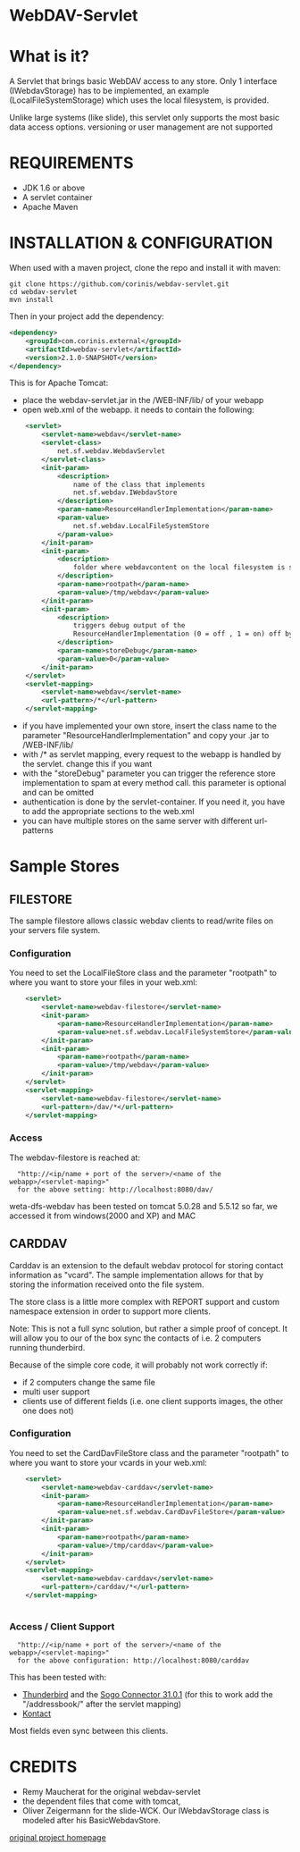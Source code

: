 WebDAV-Servlet
==============

# What is it? 

A Servlet that brings basic WebDAV access to any store. Only 1 interface 
(IWebdavStorage) has to be implemented, an example (LocalFileSystemStorage)
which uses the local filesystem, is provided.

Unlike large systems (like slide), this servlet only supports the most basic
data access options. versioning or user management are not supported

# REQUIREMENTS 

- JDK 1.6 or above
- A servlet container
- Apache Maven

# INSTALLATION & CONFIGURATION

When used with a maven project, clone the repo and install it with maven:
 
```
git clone https://github.com/corinis/webdav-servlet.git
cd webdav-servlet
mvn install
```

Then in your project add the dependency:
```xml
<dependency>
	<groupId>com.corinis.external</groupId>
	<artifactId>webdav-servlet</artifactId>
	<version>2.1.0-SNAPSHOT</version>
</dependency>
```


This is for Apache Tomcat:

- place the webdav-servlet.jar in the /WEB-INF/lib/ of your webapp
- open web.xml of the webapp. it needs to contain the following:
```xml
  	<servlet>
		<servlet-name>webdav</servlet-name>
		<servlet-class>
			net.sf.webdav.WebdavServlet
		</servlet-class>
		<init-param>
			<description>
				name of the class that implements
				net.sf.webdav.IWebdavStore
			</description>
			<param-name>ResourceHandlerImplementation</param-name>
			<param-value>
				net.sf.webdav.LocalFileSystemStore
			</param-value>
		</init-param>
		<init-param>
			<description>
				folder where webdavcontent on the local filesystem is stored (for LocalFileSystemstore)
			</description>
			<param-name>rootpath</param-name>
			<param-value>/tmp/webdav</param-value>
		</init-param>
		<init-param>
			<description>
				triggers debug output of the
				ResourceHandlerImplementation (0 = off , 1 = on) off by default
			</description>
			<param-name>storeDebug</param-name>
			<param-value>0</param-value>
		</init-param>
	</servlet>
	<servlet-mapping>
		<servlet-name>webdav</servlet-name>
		<url-pattern>/*</url-pattern>
	</servlet-mapping>
 ```
 
- if you have implemented your own store, insert the class name
   to the parameter  "ResourceHandlerImplementation"
   and copy your .jar to /WEB-INF/lib/
- with /* as servlet mapping, every request to the webapp is handled by
   the servlet. change this if you want
- with the "storeDebug" parameter you can trigger the reference store implementation
   to spam at every method call. this parameter is optional and can be omitted
- authentication is done by the servlet-container. If you need it, you have to
   add the appropriate sections to the web.xml
- you can have multiple stores on the same server with different url-patterns 

# Sample Stores

## FILESTORE

The sample filestore allows classic webdav clients to read/write files on your
servers file system.

### Configuration

You need to set the LocalFileStore class and the parameter "rootpath" to where 
you want to store your files in your web.xml:

```xml
  	<servlet>
		<servlet-name>webdav-filestore</servlet-name>
		<init-param>
			<param-name>ResourceHandlerImplementation</param-name>
			<param-value>net.sf.webdav.LocalFileSystemStore</param-value>
		</init-param>
		<init-param>
			<param-name>rootpath</param-name>
			<param-value>/tmp/webdav</param-value>
		</init-param>
	</servlet>
	<servlet-mapping>
		<servlet-name>webdav-filestore</servlet-name>
		<url-pattern>/dav/*</url-pattern>
	</servlet-mapping>
```

### Access 

The webdav-filestore is reached at:
```
  "http://<ip/name + port of the server>/<name of the webapp>/<servlet-maping>"
  for the above setting: http://localhost:8080/dav/
```                          

weta-dfs-webdav has been tested on tomcat 5.0.28 and 5.5.12 so far, we accessed it 
from windows(2000 and XP) and MAC

## CARDDAV

Carddav is an extension to the default webdav protocol for storing contact information
as "vcard". The sample implementation allows for that by storing the information 
received onto the file system. 

The store class is a little more complex with REPORT support and custom namespace 
extension in order to support more clients. 

Note: This is not a full sync solution, but rather a simple proof of concept. It will
allow you to our of the box sync the contacts of i.e. 2 computers running thunderbird.

Because of the simple core code, it will probably not work correctly if:

- if 2 computers change the same file
- multi user support
- clients use of different fields (i.e. one client supports images, the other one does not)

### Configuration

You need to set the CardDavFileStore class and the parameter "rootpath" to where 
you want to store your vcards in your web.xml:

```xml
  	<servlet>
		<servlet-name>webdav-carddav</servlet-name>
		<init-param>
			<param-name>ResourceHandlerImplementation</param-name>
			<param-value>net.sf.webdav.CardDavFileStore</param-value>
		</init-param>
		<init-param>
			<param-name>rootpath</param-name>
			<param-value>/tmp/carddav</param-value>
		</init-param>
	</servlet>
	<servlet-mapping>
		<servlet-name>webdav-carddav</servlet-name>
		<url-pattern>/carddav/*</url-pattern>
	</servlet-mapping>
		
```
  
### Access / Client Support

```
  "http://<ip/name + port of the server>/<name of the webapp>/<servlet-maping>"
  for the above configuration: http://localhost:8080/carddav
```

This has been tested with:

* [Thunderbird](https://www.mozilla.org/thunderbird/) and the [Sogo Connector 31.0.1](http://www.sogo.nu/downloads/frontends.html) (for this to work add the "/addressbook/" after the servlet mapping)
* [Kontact](https://www.kde.org/applications/office/kontact/) 

Most fields even sync between this clients.

# CREDITS

* Remy Maucherat for the original webdav-servlet 
* the dependent files that come with tomcat,
* Oliver Zeigermann for the slide-WCK. Our IWebdavStorage class is modeled after his BasicWebdavStore.
 
 
[original project homepage](http://sourceforge.net/projects/webdav-servlet/)
